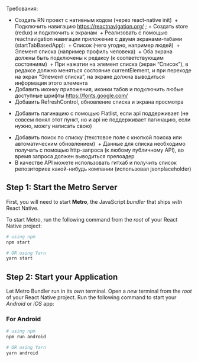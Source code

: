 Требования: ​
 + ​Создать RN проект с нативным кодом (через react-native init)
​​ + Подключить навигацию https://reactnavigation.org/ ;
​ + ​Создать store (redux) и подключить к экранам
​ + ​Реализовать с помощью reactnavigation навигации приложение с двумя экранами-табами (startTabBasedApp):
​​ + Список (чего угодно, например людей)
​ + ​Элемент списка (например профиль человека)
​​ + Оба экрана должны быть подключены к редаксу (к соответствующим состояниям)
​​ + При нажатии на элемент списка (экран “Список”), в редаксе должно меняться состояние currentElement, и при переходе на экран “Элемент списка”, на экране должна выводиться информация этого элемента
 + Добавить иконку приложения, иконки табов и подключить любые доступные шрифты https://fonts.google.com/
 + Добавить RefreshControl, обновление списка и экрана просмотра
 - Добавить пагинацию с помощью Flatlist, если api поддерживает (не совсем понял этот пункт, но и api не поддерживает пагинацию, если нужно, можгу написать свою)
 + Добавить поиск по списку (текстовое поле с кнопкой поиска или автоматическим обновлением)
​​ + Данные для списка необходимо получать с помощью http-запроса (к любому публичному API), во время запроса должен выводиться прелоадер
 + В качестве API можете использовать гитхаб и получить список репозиториев какой-нибудь компании (использовал jsonplaceholder)

## Step 1: Start the Metro Server

First, you will need to start **Metro**, the JavaScript _bundler_ that ships _with_ React Native.

To start Metro, run the following command from the _root_ of your React Native project:

```bash
# using npm
npm start

# OR using Yarn
yarn start
```

## Step 2: Start your Application

Let Metro Bundler run in its _own_ terminal. Open a _new_ terminal from the _root_ of your React Native project. Run the following command to start your _Android_ or _iOS_ app:

### For Android

```bash
# using npm
npm run android

# OR using Yarn
yarn android
```



